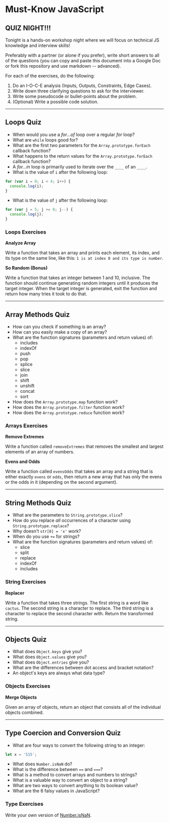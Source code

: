# Must-Know JavaScript

## QUIZ NIGHT!!!

Tonight is a hands-on workshop night where we will focus on technical JS knowledge and interview skills!

Preferably with a partner (or alone if you prefer), write short answers to all of the questions (you can copy and paste this document into a Google Doc or fork this repository and use markdown -- advanced).

For each of the exercises, do the following:

1. Do an I-O-C-E analysis (Inputs, Outputs, Constraints, Edge Cases).
1. Write down three clarifying questions to ask for the interviewer.
1. Write some pseudocode or bullet-points about the problem.
1. (Optional) Write a possible code solution.

---

## Loops Quiz

- When would you use a _for...of_ loop over a regular _for_ loop?
- What are `while` loops good for?
- What are the first two parameters for the `Array.prototype.forEach` callback function?
- What happens to the return values for the `Array.prototype.forEach` callback function?
- A _for...in_ loop is primarily used to iterate over the `____` of an `____`.
- What is the value of `i` after the following loop:

```js
for (var i = 0; i < 4; i++) {
  console.log(i);
}
```

- What is the value of `j` after the following loop:

```js
for (var j = 5; j >= 0; j--) {
  console.log(j);
}
```

### Loops Exercises

**Analyze Array**

Write a function that takes an array and prints each element, its index, and its type on the same line, like this: `1 is at index 0 and its type is number`.

**So Random (Bonus)**

Write a function that takes an integer between 1 and 10, inclusive. The function should continue generating random integers until it produces the target integer. When the target integer is generated, exit the function and return how many tries it took to do that.

---

## Array Methods Quiz

- How can you check if something is an array?
- How can you easily make a copy of an array?
- What are the function signatures (parameters and return values) of:
  - includes
  - indexOf
  - push
  - pop
  - splice
  - slice
  - join
  - shift
  - unshift
  - concat
  - sort
- How does the `Array.prototype.map` function work?
- How does the `Array.prototype.filter` function work?
- How does the `Array.prototype.reduce` function work?

### Arrays Exercises

**Remove Extremes**

Write a function called `removeExtremes` that removes the smallest and largest elements of an array of numbers.

**Evens and Odds**

Write a function called `evensOdds` that takes an array and a string that is either exactly `evens` or `odds`, then return a new array that has only the evens or the odds in it (depending on the second argument).

---

## String Methods Quiz

- What are the parameters to `String.prototype.slice`?
- How do you replace _all_ occurrences of a character using `String.prototype.replace`?
- Why doesn't `str[0] = 'x'` work?
- When do you use `+=` for strings?
- What are the function signatures (parameters and return values) of:
  - slice
  - split
  - replace
  - indexOf
  - includes

### String Exercises

**Replacer**

Write a function that takes three strings. The first string is a word like `cactus`. The second string is a character to replace. The third string is a character to replace the second character with. Return the transformed string.

---

## Objects Quiz

- What does `Object.keys` give you?
- What does `Object.values` give you?
- What does `Object.entries` give you?
- What are the differences between dot access and bracket notation?
- An object's keys are always what data type?

### Objects Exercises

**Merge Objects**

Given an array of objects, return an object that consists all of the individual objects combined.

---

## Type Coercion and Conversion Quiz

- What are four ways to convert the following string to an integer:

```js
let x = '515';
```

- What does `Number.isNaN` do?
- What is the difference between `==` and `===`?
- What is a method to convert arrays and numbers to strings?
- What is a valuable way to convert an object to a string?
- What are two ways to convert anything to its boolean value?
- What are the 6 falsy values in JavaScript?

### Type Exercises

Write your own version of [Number.isNaN](https://developer.mozilla.org/en-US/docs/Web/JavaScript/Reference/Global_Objects/Number/isNaN).
